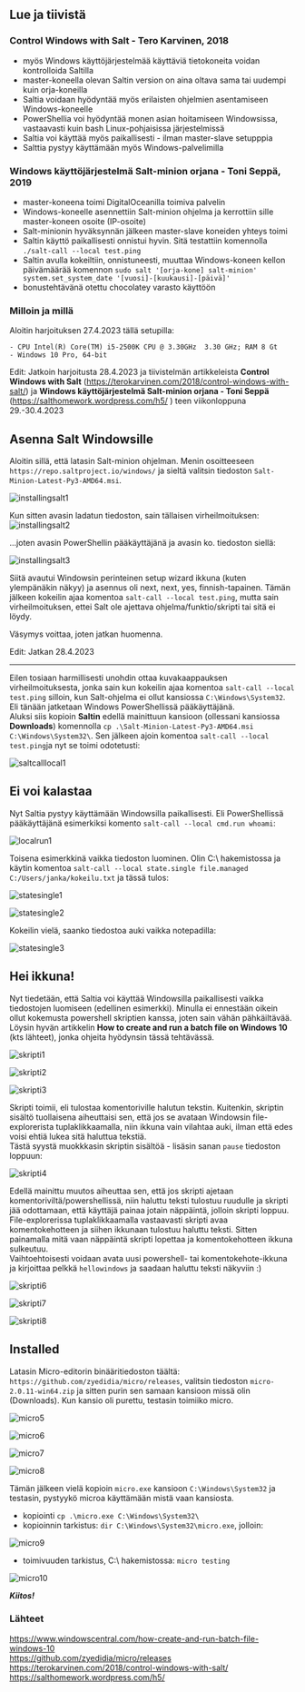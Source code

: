 ## Lue ja tiivistä  

### Control Windows with Salt - Tero Karvinen, 2018  

- myös Windows käyttöjärjestelmää käyttäviä tietokoneita voidan kontrolloida Saltilla  
- master-koneella olevan Saltin version on aina oltava sama tai uudempi kuin orja-koneilla  
- Saltia voidaan hyödyntää myös erilaisten ohjelmien asentamiseen  Windows-koneelle  
- PowerShellia voi hyödyntää monen asian hoitamiseen Windowsissa, vastaavasti kuin bash Linux-pohjaisissa järjestelmissä  
- Saltia voi käyttää myös paikallisesti - ilman master-slave setupppia  
- Salttia pystyy käyttämään myös Windows-palvelimilla   

### Windows käyttöjärjestelmä Salt-minion orjana - Toni Seppä, 2019  

- master-koneena toimi DigitalOceanilla toimiva palvelin  
- Windows-koneelle asennettiin Salt-minion ohjelma ja kerrottiin sille master-koneen osoite (IP-osoite)  
- Salt-minionin hyväksynnän jälkeen master-slave koneiden yhteys toimi  
- Saltin käyttö paikallisesti onnistui hyvin. Sitä testattiin komennolla ```./salt-call --local test.ping```  
- Saltin avulla kokeiltiin, onnistuneesti, muuttaa Windows-koneen kellon päivämäärää komennon ```sudo salt '[orja-kone] salt-minion' system.set_system_date '[vuosi]-[kuukausi]-[päivä]' ```  
- bonustehtävänä otettu chocolatey varasto käyttöön  

### Milloin ja millä  

Aloitin harjoituksen 27.4.2023 tällä setupilla:  
```
- CPU Intel(R) Core(TM) i5-2500K CPU @ 3.30GHz  3.30 GHz; RAM 8 Gt  
- Windows 10 Pro, 64-bit  
```  
Edit: Jatkoin harjoitusta 28.4.2023 ja tiivistelmän artikkeleista **Control Windows with Salt** (https://terokarvinen.com/2018/control-windows-with-salt/) ja **Windows käyttöjärjestelmä Salt-minion orjana - Toni Seppä** (https://salthomework.wordpress.com/h5/ ) teen viikonloppuna 29.-30.4.2023

## Asenna Salt Windowsille  

Aloitin sillä, että latasin Salt-minion ohjelman. Menin osoitteeseen ```https://repo.saltproject.io/windows/``` ja sieltä valitsin tiedoston ```Salt-Minion-Latest-Py3-AMD64.msi```. 

![installingsalt1](https://user-images.githubusercontent.com/78509164/234967251-e1e8739e-8ae9-4cdf-bcdf-2714579a10a4.png)  

Kun sitten avasin ladatun tiedoston, sain tällaisen virheilmoituksen:  
![installingsalt2](https://user-images.githubusercontent.com/78509164/234967572-25915858-3e90-4999-9ec7-d29ed33005b2.png)  

...joten avasin PowerShellin pääkäyttäjänä ja avasin ko. tiedoston siellä:  

![installingsalt3](https://user-images.githubusercontent.com/78509164/234968119-b5c4cebe-1087-4817-ae2c-b0960387588c.png)  

Siitä avautui Windowsin perinteinen setup wizard ikkuna (kuten ylempänäkin näkyy) ja asennus oli next, next, yes, finnish-tapainen. Tämän jälkeen kokeilin ajaa komentoa ```salt-call --local test.ping```, mutta sain virheilmoituksen, ettei Salt ole ajettava ohjelma/funktio/skripti tai sitä ei löydy.

Väsymys voittaa, joten jatkan huomenna.  

Edit: Jatkan 28.4.2023  
_______________________  

Eilen tosiaan harmillisesti unohdin ottaa kuvakaappauksen virheilmoituksesta, jonka sain kun kokeilin ajaa komentoa ```salt-call --local test.ping``` silloin, kun Salt-ohjelma ei ollut kansiossa ```C:\Windows\System32```.  
Eli tänään jatketaan Windows PowerShellissä pääkäyttäjänä.  
Aluksi siis kopioin **Saltin** edellä mainittuun kansioon (ollessani kansiossa **Downloads**) komennolla ```cp .\Salt-Minion-Latest-Py3-AMD64.msi C:\Windows\System32\```. Sen jälkeen ajoin komentoa ```salt-call --local test.ping```ja nyt se toimi odotetusti:  

![saltcalllocal1](https://user-images.githubusercontent.com/78509164/235097809-4553eeda-a3c6-4b9a-8ff8-b7857a83c821.png)  

## Ei voi kalastaa  

Nyt Saltia pystyy käyttämään Windowsilla paikallisesti. Eli PowerShellissä pääkäyttäjänä esimerkiksi komento ```salt-call --local cmd.run whoami```:  

![localrun1](https://user-images.githubusercontent.com/78509164/235114661-9893a15a-ebcf-407c-825e-91ca2e9770cb.png)  

Toisena esimerkkinä vaikka tiedoston luominen. Olin C:\ hakemistossa ja käytin komentoa ```salt-call --local state.single file.managed C:/Users/janka/kokeilu.txt``` ja tässä tulos:   

![statesingle1](https://user-images.githubusercontent.com/78509164/235117201-a579b0a9-92c5-443e-8e43-8eb52d2b8223.png)  

![statesingle2](https://user-images.githubusercontent.com/78509164/235117627-848e0879-0ffd-4086-9629-7eb5e224e486.png)  

Kokeilin vielä, saanko tiedostoa auki vaikka notepadilla:  

![statesingle3](https://user-images.githubusercontent.com/78509164/235118062-5f322231-7616-4cc0-b999-7a9b7f8f317a.png)  

## Hei ikkuna!  

Nyt tiedetään, että Saltia voi käyttää Windowsilla paikallisesti vaikka tiedostojen luomiseen (edellinen esimerkki). Minulla ei ennestään oikein ollut kokemusta powershell skriptien kanssa, joten sain vähän pähkäiltävää. Löysin hyvän artikkelin **How to create and run a batch file on Windows 10** (kts lähteet), jonka ohjeita hyödynsin tässä tehtävässä.

![skripti1](https://user-images.githubusercontent.com/78509164/235121602-14c7e2c9-954f-41ae-8e78-a77e66732040.png)  

![skripti2](https://user-images.githubusercontent.com/78509164/235121945-f21a9ecb-cba2-4bdb-aefd-456503ed2cbb.png)  

![skripti3](https://user-images.githubusercontent.com/78509164/235122226-e817036f-0dfb-4458-bb87-47e5ccfa179d.png)  

Skripti toimii, eli tulostaa komentoriville halutun tekstin. Kuitenkin, skriptin sisältö tuollaisena aiheuttaisi sen, että jos se avataan Windowsin file-explorerista tuplaklikkaamalla, niin ikkuna vain vilahtaa auki, ilman että edes voisi ehtiä lukea sitä haluttua tekstiä.  
Tästä syystä muokkkasin skriptin sisältöä - lisäsin sanan ```pause``` tiedoston loppuun:  

![skripti4](https://user-images.githubusercontent.com/78509164/235124336-f8a79396-60c1-4fa3-afd0-4c3e1e0360f6.png)  

Edellä mainittu muutos aiheuttaa sen, että jos skripti ajetaan komentoriviltä/powershellissä, niin haluttu teksti tulostuu ruudulle ja skripti jää odottamaan, että käyttäjä painaa jotain näppäintä, jolloin skripti loppuu.  
File-explorerissa tuplaklikkaamalla vastaavasti skripti avaa komentokehotteen ja siihen ikkunaan tulostuu haluttu teksti. Sitten painamalla mitä vaan näppäintä skripti lopettaa ja komentokehotteen ikkuna sulkeutuu.  
Vaihtoehtoisesti voidaan avata uusi powershell- tai komentokehote-ikkuna ja kirjoittaa pelkkä ```hellowindows``` ja saadaan haluttu teksti näkyviin :)  

![skripti6](https://user-images.githubusercontent.com/78509164/235126839-d0b5dce9-480e-41c0-bbbe-6fe403c11c8c.png)  

![skripti7](https://user-images.githubusercontent.com/78509164/235127285-05d1c46b-cfc4-4977-9985-0b8f4488cfb3.png)  

![skripti8](https://user-images.githubusercontent.com/78509164/235127818-0cf817a2-7322-4ea9-9a19-a1752de7cb7e.png)  

## Installed  

Latasin Micro-editorin binääritiedoston täältä: ```https://github.com/zyedidia/micro/releases```, valitsin tiedoston ```micro-2.0.11-win64.zip``` ja sitten purin sen samaan kansioon missä olin (Downloads). Kun kansio oli purettu, testasin toimiiko micro.  

![micro5](https://user-images.githubusercontent.com/78509164/235138318-fa6fb739-5032-430c-a9ea-b266a12bbcf5.png)  

![micro6](https://user-images.githubusercontent.com/78509164/235141107-4530613d-a2de-46d3-8bee-b8b358760e48.png)  

![micro7](https://user-images.githubusercontent.com/78509164/235141144-f03079b0-7e73-4a70-a5f1-eacec2a91c2b.png)  

![micro8](https://user-images.githubusercontent.com/78509164/235141182-97f89041-c03f-4970-8f48-47fadad58d3b.png)  

Tämän jälkeen vielä kopioin ```micro.exe``` kansioon ```C:\Windows\System32``` ja testasin, pystyykö microa käyttämään mistä vaan kansiosta.  
- kopiointi ```cp .\micro.exe C:\Windows\System32\``` 
- kopioinnin tarkistus: ```dir C:\Windows\System32\micro.exe```, jolloin:  

![micro9](https://user-images.githubusercontent.com/78509164/235143265-578a2231-d31c-4306-93b4-c4fe105a4252.png)  

- toimivuuden tarkistus, C:\ hakemistossa: ```micro testing```  

![micro10](https://user-images.githubusercontent.com/78509164/235143778-a83274b4-da14-4f00-8313-324c30b01508.png)  

***Kiitos!***
 
### Lähteet  

https://www.windowscentral.com/how-create-and-run-batch-file-windows-10  
https://github.com/zyedidia/micro/releases  
https://terokarvinen.com/2018/control-windows-with-salt/  
https://salthomework.wordpress.com/h5/  
